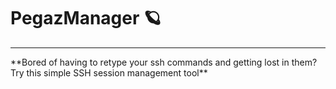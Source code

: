 # PegazManager 🪐
<hr>
**Bored of having to retype your ssh commands and getting lost in them? Try this simple SSH session management tool**

